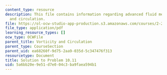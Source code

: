 ```yaml
---
content_type: resource
description: This file contains information regarding advanced fluid mechanics, vorticity
  and circulation.
file: https://ol-ocw-studio-app-production.s3.amazonaws.com/courses/2-25-advanced-fluid-mechanics-fall-2013/5a6bb20e9e51d7e004c3ba9faea594b1_MIT2_25F13_Solution10.11.pdf
file_type: application/pdf
learning_resource_types: []
ocw_type: OCWFile
parent_title: Vorticity and Circulation
parent_type: CourseSection
parent_uid: ea68260f-9d75-2aa9-035d-5c347476f313
resourcetype: Document
title: Solution to Problem 10.11
uid: 5a6bb20e-9e51-d7e0-04c3-ba9faea594b1
---
```


